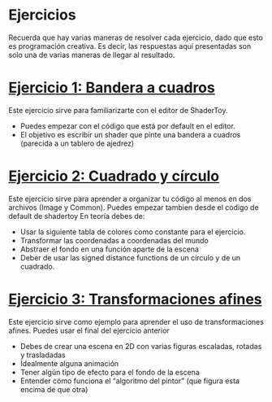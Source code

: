 # Ejercicios

Recuerda que hay varias maneras de resolver cada ejercicio, dado que esto es programación creativa.
Es decir, las respuestas aquí presentadas son solo una de varias maneras de llegar al resultado.

# [Ejercicio 1: Bandera a cuadros](Ejercicio1)
Este ejercicio sirve para familiarizarte con el editor de ShaderToy.

* Puedes empezar con el código que está por default en el editor.
* El objetivo es escribir un shader que pinte una bandera a cuadros (parecida a un tablero de ajedrez)

# [Ejercicio 2: Cuadrado y círculo](Ejercicio2)
Este ejercicio sirve para aprender a organizar tu código al menos en dos archivos (Image y Common).
Puedes empezar tambien desde el codigo de default de shadertoy
En teoría debes de:
* Usar la siguiente tabla de colores como constante para el ejercicio.
* Transformar las coordenadas a coordenadas del mundo
* Abstraer el fondo en una función aparte de la escena
* Deber de usar las signed distance functions de un círculo y de un cuadrado.

# [Ejercicio 3: Transformaciones afines](Ejercicio3)
Este ejercicio sirve como ejemplo para aprender el uso de transformaciones afines.
Puedes usar el final del ejercicio anterior
* Debes de crear una escena en 2D con varias figuras escaladas, rotadas y trasladadas
* Idealmente alguna animación
* Tener algún tipo de efecto para el fondo de la escena
* Entender cómo funciona el “algoritmo del pintor” (que figura esta encima de que otra)
